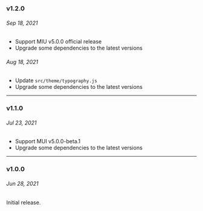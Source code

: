 ### v1.2.0

###### Sep 18, 2021

-   Support MIU v5.0.0 official release
-   Upgrade some dependencies to the latest versions

###### Aug 18, 2021

-   Update `src/theme/typography.js`
-   Upgrade some dependencies to the latest versions

---

### v1.1.0

###### Jul 23, 2021

-   Support MUI v5.0.0-beta.1
-   Upgrade some dependencies to the latest versions

---

### v1.0.0

###### Jun 28, 2021

Initial release.
